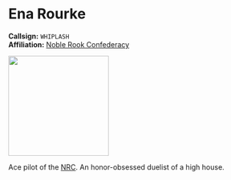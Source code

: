# Ena Rourke

**Callsign:** `WHIPLASH`  
**Affiliation:** [Noble Rook Confederacy](/Factions/Noble%20Rook%20Confederacy.md)  

<img src="https://github.com/user-attachments/assets/e822e7ef-706e-4938-bc4e-0827f8fb64c6" width=200>

Ace pilot of the [NRC](/Factions/Noble%20Rook%20Confederacy.md). An honor-obsessed duelist of a high house.
